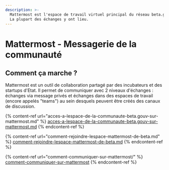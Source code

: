 ```yaml
---
description: >-
  Mattermost est l'espace de travail virtuel principal du réseau beta.gouv.fr.
  La plupart des échanges y ont lieu.
---
```


# Mattermost - Messagerie de la communauté

## Comment ça marche ?

Mattermost est un outil de collaboration partagé par des incubateurs et des startups d'Etat. Il permet de communiquer avec 2 niveaux d'échanges : échanges via message privés et échanges dans des espaces de travail (encore appelés "teams") au sein desquels peuvent être créés des canaux de discussion.&#x20;

{% content-ref url="acces-a-lespace-de-la-communaute-beta.gouv-sur-mattermost.md" %}
[acces-a-lespace-de-la-communaute-beta.gouv-sur-mattermost.md](acces-a-lespace-de-la-communaute-beta.gouv-sur-mattermost.md)
{% endcontent-ref %}

{% content-ref url="comment-rejoindre-lespace-mattermost-de-beta.md" %}
[comment-rejoindre-lespace-mattermost-de-beta.md](comment-rejoindre-lespace-mattermost-de-beta.md)
{% endcontent-ref %}

{% content-ref url="comment-communiquer-sur-mattermost/" %}
[comment-communiquer-sur-mattermost](comment-communiquer-sur-mattermost/)
{% endcontent-ref %}



